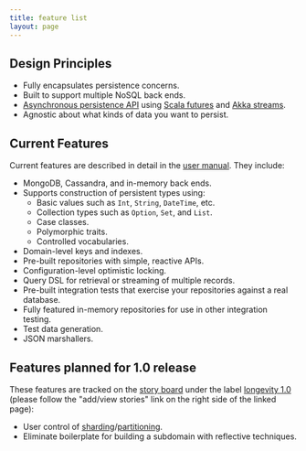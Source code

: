 ```yaml
---
title: feature list
layout: page
---
```


## Design Principles

- Fully encapsulates persistence concerns.
- Built to support multiple NoSQL back ends.
- [Asynchronous persistence API](manual/repo/repo-api.html) using [Scala
  futures](http://docs.scala-lang.org/overviews/core/futures.html) and
  [Akka
  streams](http://doc.akka.io/docs/akka/current/scala/stream/index.html). 
- Agnostic about what kinds of data you want to persist.

## Current Features

Current features are described in detail in the [user
manual](manual). They include:

- MongoDB, Cassandra, and in-memory back ends.
- Supports construction of persistent types using:
  - Basic values such as `Int`, `String`, `DateTime`, etc.
  - Collection types such as `Option`, `Set`, and `List`.
  - Case classes.
  - Polymorphic traits.
  - Controlled vocabularies.
- Domain-level keys and indexes.
- Pre-built repositories with simple, reactive APIs.
- Configuration-level optimistic locking.
- Query DSL for retrieval or streaming of multiple records.
- Pre-built integration tests that exercise your repositories
  against a real database.
- Fully featured in-memory repositories for use in other integration
  testing.
- Test data generation.
- JSON marshallers.

## Features planned for 1.0 release

These features are tracked on the [story
board](https://www.pivotaltracker.com/n/projects/1231978) under the
label [longevity
1.0](https://www.pivotaltracker.com/epic/show/1769462) (please follow
the "add/view stories" link on the right side of the linked page):

- User control of [sharding](https://docs.mongodb.com/manual/sharding/#shard-keys)/[partitioning](https://docs.datastax.com/en/cql/3.1/cql/cql_reference/refCompositePk.html).
- Eliminate boilerplate for building a subdomain with reflective techniques.
